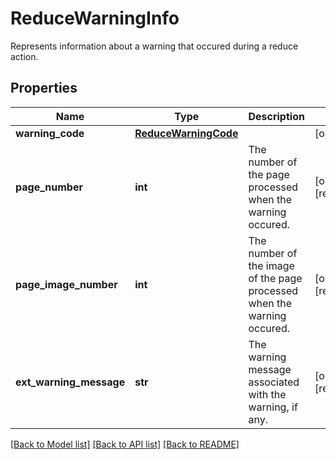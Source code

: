 # ReduceWarningInfo

Represents information about a warning that occured during a reduce action.
## Properties
Name | Type | Description | Notes
------------ | ------------- | ------------- | -------------
**warning_code** | [**ReduceWarningCode**](ReduceWarningCode.md) |  | [optional] 
**page_number** | **int** | The number of the page processed when the warning occured. | [optional] [readonly] 
**page_image_number** | **int** | The number of the image of the page processed when the warning occured. | [optional] [readonly] 
**ext_warning_message** | **str** | The warning message associated with the warning, if any. | [optional] [readonly] 

[[Back to Model list]](../README.md#documentation-for-models) [[Back to API list]](../README.md#documentation-for-api-endpoints) [[Back to README]](../README.md)


